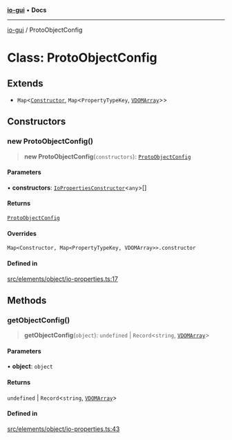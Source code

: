 [**io-gui**](../README.md) • **Docs**

***

[io-gui](../README.md) / ProtoObjectConfig

# Class: ProtoObjectConfig

## Extends

- `Map`\<[`Constructor`](../type-aliases/Constructor.md), `Map`\<`PropertyTypeKey`, [`VDOMArray`](../type-aliases/VDOMArray.md)\>\>

## Constructors

### new ProtoObjectConfig()

> **new ProtoObjectConfig**(`constructors`): [`ProtoObjectConfig`](ProtoObjectConfig.md)

#### Parameters

• **constructors**: [`IoPropertiesConstructor`](../interfaces/IoPropertiesConstructor.md)\<`any`\>[]

#### Returns

[`ProtoObjectConfig`](ProtoObjectConfig.md)

#### Overrides

`Map<Constructor, Map<PropertyTypeKey, VDOMArray>>.constructor`

#### Defined in

[src/elements/object/io-properties.ts:17](https://github.com/io-gui/io/blob/main/src/elements/object/io-properties.ts#L17)

## Methods

### getObjectConfig()

> **getObjectConfig**(`object`): `undefined` \| `Record`\<`string`, [`VDOMArray`](../type-aliases/VDOMArray.md)\>

#### Parameters

• **object**: `object`

#### Returns

`undefined` \| `Record`\<`string`, [`VDOMArray`](../type-aliases/VDOMArray.md)\>

#### Defined in

[src/elements/object/io-properties.ts:43](https://github.com/io-gui/io/blob/main/src/elements/object/io-properties.ts#L43)
